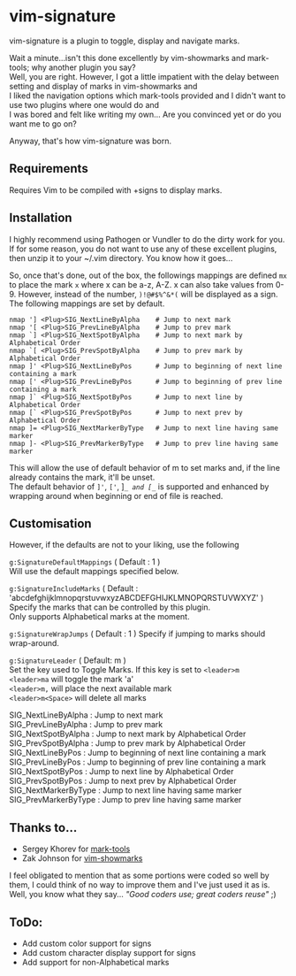 # vim-signature
vim-signature is a plugin to toggle, display and navigate marks.  

Wait a minute...isn't this done excellently by vim-showmarks and mark-tools; why another plugin you say?  
Well, you are right. However, I got a little impatient with the delay between setting and display of marks in vim-showmarks and  
I liked the navigation options which mark-tools provided and I didn't want to use two plugins where one would do and  
I was bored and felt like writing my own... Are you convinced yet or do you want me to go on?  

Anyway, that's how vim-signature was born.

## Requirements
Requires Vim to be compiled with +signs to display marks.

## Installation
I highly recommend using Pathogen or Vundler to do the dirty work for you. If
for some reason, you do not want to use any of these excellent plugins, then
unzip it to your ~/.vim directory. You know how it goes...  

So, once that's done, out of the box, the followings mappings are defined
`mx` to place the mark `x` where x can be a-z, A-Z. x can also take values
from 0-9. However, instead of the number, `)!@#$%^&*(` will be displayed as a
sign. The following mappings are set by default.  
```
nmap '] <Plug>SIG_NextLineByAlpha    # Jump to next mark  
nmap '[ <Plug>SIG_PrevLineByAlpha    # Jump to prev mark  
nmap `] <Plug>SIG_NextSpotByAlpha    # Jump to next mark by Alphabetical Order  
nmap `[ <Plug>SIG_PrevSpotByAlpha    # Jump to prev mark by Alphabetical Order  
nmap ]' <Plug>SIG_NextLineByPos      # Jump to beginning of next line containing a mark  
nmap [' <Plug>SIG_PrevLineByPos      # Jump to beginning of prev line containing a mark  
nmap ]` <Plug>SIG_NextSpotByPos      # Jump to next line by Alphabetical Order  
nmap [` <Plug>SIG_PrevSpotByPos      # Jump to next prev by Alphabetical Order  
nmap ]= <Plug>SIG_NextMarkerByType   # Jump to next line having same marker  
nmap ]- <Plug>SIG_PrevMarkerByType   # Jump to prev line having same marker  
```
This will allow the use of default behavior of m to set marks and, if the line
already contains the mark, it'll be unset.  
The default behavior of `]'`, `['`, ]_`_ and [_`_ is supported and enhanced by
wrapping around when beginning or end of file is reached.  
  
## Customisation
However, if the defaults are not to your liking, use the following  

`g:SignatureDefaultMappings` ( Default : 1 )  
Will use the default mappings specified below.  

`g:SignatureIncludeMarks` ( Default : 'abcdefghijklmnopqrstuvwxyzABCDEFGHIJKLMNOPQRSTUVWXYZ' )  
Specify the marks that can be controlled by this plugin.  
Only supports Alphabetical marks at the moment.  

`g:SignatureWrapJumps` ( Default : 1 )
Specify if jumping to marks should wrap-around.  

`g:SignatureLeader` ( Default: m )  
Set the key used to Toggle Marks.  If this key is set to `<leader>m`  
`<leader>ma` will toggle the mark 'a'  
`<leader>m,` will place the next available mark  
`<leader>m<Space>` will delete all marks  

<Plug>SIG_NextLineByAlpha  : Jump to next mark  
<Plug>SIG_PrevLineByAlpha  : Jump to prev mark  
<Plug>SIG_NextSpotByAlpha  : Jump to next mark by Alphabetical Order  
<Plug>SIG_PrevSpotByAlpha  : Jump to prev mark by Alphabetical Order  
<Plug>SIG_NextLineByPos    : Jump to beginning of next line containing a mark  
<Plug>SIG_PrevLineByPos    : Jump to beginning of prev line containing a mark  
<Plug>SIG_NextSpotByPos    : Jump to next line by Alphabetical Order  
<Plug>SIG_PrevSpotByPos    : Jump to next prev by Alphabetical Order  
<Plug>SIG_NextMarkerByType : Jump to next line having same marker  
<Plug>SIG_PrevMarkerByType : Jump to prev line having same marker  

## Thanks to...
* Sergey Khorev for [mark-tools](http://www.vim.org/scripts/script.php?script_id=2929)
* Zak Johnson for [vim-showmarks](https://github.com/zakj/vim-showmarks)  

I feel obligated to mention that as some portions were coded so well by them, I could think of no way to improve them and I've just used it as is.
Well, you know what they say... _"Good coders use; great coders reuse"_ ;)

## ToDo:
* Add custom color support for signs
* Add custom character display support for signs
* Add support for non-Alphabetical marks
